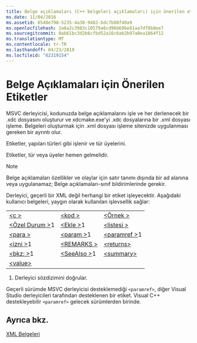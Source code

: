 ```yaml
---
title: Belge açıklamaları (C++ belgeleri açıklamaları) için önerilen etiketler
ms.date: 11/04/2016
ms.assetid: 6548e798-5235-4a38-9482-bdc7b88f40a9
ms.openlocfilehash: 2a6a2c3983c10579a6cd96b69be81aa7df8b8ee7
ms.sourcegitcommit: 0ab61bc3d2b6cfbd52a16c6ab2b97a8ea1864f12
ms.translationtype: MT
ms.contentlocale: tr-TR
ms.lasthandoff: 04/23/2019
ms.locfileid: "62319154"
---
```

# <a name="recommended-tags-for-documentation-comments"></a>Belge Açıklamaları için Önerilen Etiketler

MSVC derleyicisi, kodunuzda belge açıklamalarını işle ve her derlenecek bir .xdc dosyasını oluşturur ve xdcmake.exe'yi .xdc dosyalarına bir .xml dosyası işleme. Belgeleri oluşturmak için .xml dosyası işleme sitenizde uygulanması gereken bir ayrıntı olur.

Etiketler, yapıları türleri gibi işlenir ve tür üyelerini.

Etiketler, tür veya üyeler hemen gelmelidir.

> [!NOTE]
>  Belge açıklamaları özellikler ve olaylar için satır tanımı dışında bir ad alanına veya uygulanamaz; Belge açıklamaları-sınıf bildirimlerinde gerekir.

Derleyici, geçerli bir XML değil herhangi bir etiket işleyecektir. Aşağıdaki kullanıcı belgeleri, yaygın olarak kullanılan işlevsellik sağlar:

||||
|-|-|-|
|[\<c >](c-visual-cpp.md)|[\<kod >](code-visual-cpp.md)|[\<Örnek >](example-visual-cpp.md)|
|[\<Özel Durum >](exception-visual-cpp.md)1|[\<Ekle >](include-visual-cpp.md)1|[\<listesi >](list-visual-cpp.md)|
|[\<para >](para-visual-cpp.md)|[\<param >](param-visual-cpp.md)1|[\<paramref >](paramref-visual-cpp.md)1|
|[\<izni >](permission-visual-cpp.md)1|[\<REMARKS >](remarks-visual-cpp.md)|[\<returns>](returns-visual-cpp.md)|
|[\<bkz: >](see-visual-cpp.md)1|[\<SeeAlso >](seealso-visual-cpp.md)1|[\<summary>](summary-visual-cpp.md)|
|[\<value>](value-visual-cpp.md)|||

1. Derleyici sözdizimini doğrular.

Geçerli sürümde MSVC derleyicisi desteklemediği `<paramref>`, diğer Visual Studio derleyicileri tarafından desteklenen bir etiket. Visual C++ destekleyebilir `<paramref>` gelecek sürümlerden birinde.

## <a name="see-also"></a>Ayrıca bkz.

[XML Belgeleri](xml-documentation-visual-cpp.md)